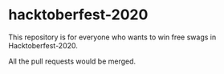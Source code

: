 # hacktoberfest-2020

This repository is for everyone who wants to win free swags in Hacktoberfest-2020. 

All the pull requests would be merged.
 
